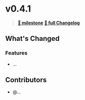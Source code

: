 # v0.4.1

> **[🎯 milestone](https://github.com/moclojer/moclojer/milestone/10?closed=1)**
> **[🔖 full Changelog](https://github.com/moclojer/moclojer/commits/v0.4.1)**

## What's Changed

### Features

* ...

## Contributors

* @...
